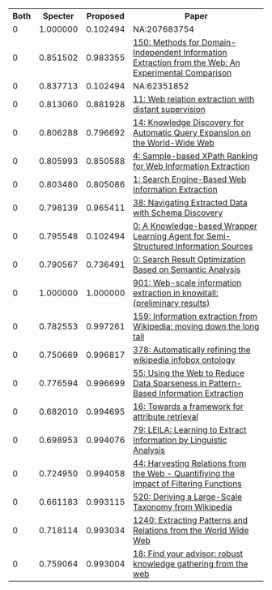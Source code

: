 <html><table><tr>
<th>Both</th>
<th>Specter</th>
<th>Proposed</th>
<th>Paper</th>
</tr>
<tr>
<td>0</td>
<td>1.000000</td>
<td>0.102494</td>
<td>NA:207683754</td>
</tr>
<tr>
<td>0</td>
<td>0.851502</td>
<td>0.983355</td>
<td><a href="https://www.semanticscholar.org/paper/400cf0a4a689f65681a4c618471387ea61598283">150: Methods for Domain-Independent Information Extraction from the Web: An Experimental Comparison</a></td>
</tr>
<tr>
<td>0</td>
<td>0.837713</td>
<td>0.102494</td>
<td>NA:62351852</td>
</tr>
<tr>
<td>0</td>
<td>0.813060</td>
<td>0.881928</td>
<td><a href="https://www.semanticscholar.org/paper/502113bb3e6d4213f31aabb851e07d14c4f7dd09">11: Web relation extraction with distant supervision</a></td>
</tr>
<tr>
<td>0</td>
<td>0.806288</td>
<td>0.796692</td>
<td><a href="https://www.semanticscholar.org/paper/ccd16dfd49d238a500ee22a02416de7d458de6aa">14: Knowledge Discovery for Automatic Query Expansion on the World-Wide Web</a></td>
</tr>
<tr>
<td>0</td>
<td>0.805993</td>
<td>0.850588</td>
<td><a href="https://www.semanticscholar.org/paper/108196ca8a2e96ecce82bd1ddd70490257bf1e10">4: Sample-based XPath Ranking for Web Information Extraction</a></td>
</tr>
<tr>
<td>0</td>
<td>0.803480</td>
<td>0.805086</td>
<td><a href="https://www.semanticscholar.org/paper/051a67615c8609b00b2db055cf79280ad58d2e35">1: Search Engine-Based Web Information Extraction</a></td>
</tr>
<tr>
<td>0</td>
<td>0.798139</td>
<td>0.965411</td>
<td><a href="https://www.semanticscholar.org/paper/96531057874ad205c2ca3fc097082325c88d2599">38: Navigating Extracted Data with Schema Discovery</a></td>
</tr>
<tr>
<td>0</td>
<td>0.795548</td>
<td>0.102494</td>
<td><a href="https://www.semanticscholar.org/paper/2f6e32c383cbedb6c6323e3e4552acbffd3a524a">0: A Knowledge-based Wrapper Learning Agent for Semi-Structured Information Sources</a></td>
</tr>
<tr>
<td>0</td>
<td>0.790567</td>
<td>0.736491</td>
<td><a href="https://www.semanticscholar.org/paper/d53f4312cc79069eb43936b4df01e8b4ead5e2fa">0: Search Result Optimization Based on Semantic Analysis</a></td>
</tr>
<tr>
<td>0</td>
<td>1.000000</td>
<td>1.000000</td>
<td><a href="https://www.semanticscholar.org/paper/9ef07373873cc0f0b940512dcdde4e7b54b0cfb0">901: Web-scale information extraction in knowitall: (preliminary results)</a></td>
</tr>
<tr>
<td>0</td>
<td>0.782553</td>
<td>0.997261</td>
<td><a href="https://www.semanticscholar.org/paper/c4bd8e9c69c5270905a1c0eb1a87fca7a92944cb">159: Information extraction from Wikipedia: moving down the long tail</a></td>
</tr>
<tr>
<td>0</td>
<td>0.750669</td>
<td>0.996817</td>
<td><a href="https://www.semanticscholar.org/paper/0c236e611a90018e84d9de23d1cff241354079be">378: Automatically refining the wikipedia infobox ontology</a></td>
</tr>
<tr>
<td>0</td>
<td>0.776594</td>
<td>0.996699</td>
<td><a href="https://www.semanticscholar.org/paper/03ec95d890d832e9d6180d3ab309044a812e4375">55: Using the Web to Reduce Data Sparseness in Pattern-Based Information Extraction</a></td>
</tr>
<tr>
<td>0</td>
<td>0.682010</td>
<td>0.994695</td>
<td><a href="https://www.semanticscholar.org/paper/9ff17a3bc24305566b6e4ae9e93b2828b8128db3">16: Towards a framework for attribute retrieval</a></td>
</tr>
<tr>
<td>0</td>
<td>0.698953</td>
<td>0.994076</td>
<td><a href="https://www.semanticscholar.org/paper/8097d3dfa12a83414df6a7fa5b7d7f6241c95938">79: LEILA: Learning to Extract Information by Linguistic Analysis</a></td>
</tr>
<tr>
<td>0</td>
<td>0.724950</td>
<td>0.994058</td>
<td><a href="https://www.semanticscholar.org/paper/1ebb076b56830e647f34f7426029521543848bf3">44: Harvesting Relations from the Web - Quantifiying the Impact of Filtering Functions</a></td>
</tr>
<tr>
<td>0</td>
<td>0.661183</td>
<td>0.993115</td>
<td><a href="https://www.semanticscholar.org/paper/22d258fa8f9acadfe513ee8b2842f2bc5db85149">520: Deriving a Large-Scale Taxonomy from Wikipedia</a></td>
</tr>
<tr>
<td>0</td>
<td>0.718114</td>
<td>0.993034</td>
<td><a href="https://www.semanticscholar.org/paper/92575a3c554353a27b2c0263ad7f8487d9102301">1240: Extracting Patterns and Relations from the World Wide Web</a></td>
</tr>
<tr>
<td>0</td>
<td>0.759064</td>
<td>0.993004</td>
<td><a href="https://www.semanticscholar.org/paper/700ef8ad5bef887767c707cf2866861763804552">18: Find your advisor: robust knowledge gathering from the web</a></td>
</tr>
</table></html>

